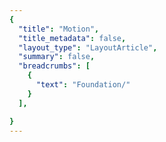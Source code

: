 ```yaml
---
{
  "title": "Motion",
  "title_metadata": false,
  "layout_type": "LayoutArticle",
  "summary": false,
  "breadcrumbs": [
    {
      "text": "Foundation/"
    }
  ],

}
---
```

<!-- <cdr-doc-tabs labels="['Overview', 'Guidelines', 'Brand Palette']"> -->
<cdr-doc-tabs>
<template slot="Overview">
<cdr-doc-table-of-contents-shell>

Cedar provides easy-to-use, preset values to apply consistent motion for components. Motion tokens help maintain a cohesive experience across all REI properties by:
- Stores motion attributes for duration or timing using variable names, not hard coded values such as cubic-bezier (0.15, 0, 0.15, 0)
- Specifies a hierarchical and semantically defined system
  
<br/>
<hr>  

List of motion tokens with descriptions and values. Motion tokens are primarily used with web applications. Motion tokens for mobile devices are not currently available.

<br/>
<hr> 
  
## Duration
- Animated components use short time durations so interactions feel responsive and succinct
- Recommended range for animated durations is from 100ms to 600ms
- Striking a balance is key: slow enough to comprehend – fast enough to respect the customer’s time
- From Nielsen Norman Group research:
  - 100ms is perceived as instant. Users feel that they are directly causing something to happen on the screen
  - Delays between 100ms and 1 second gives users the impression that the website is working and causing the result to appear 

 <br/>

<!-- <tokens-motion motion-type="duration" /> -->

<table>
  <tbody>
    <tr>
      <td>
        <strong>cdr-duration-1-x</strong>
      </td>
    </tr>
    <tr>
      <td>
        <div style="overflow: hidden; white-space: nowrap; margin: 8px 8px; padding: 16px 16px; background-color: rgb(255, 255, 255);">
          <icon-play-fill />  <icon-pause-fill />   `cdr-duration-1-x`
          <!-- <token: cdr-duration-1-x  /> -->
        </div>  
      </td>
    </tr>
    <tr>
      <td>
        100ms or 0.10 seconds<br/><br/>
        Usage: Perceived as instant or very fast. Often used for selection controls such as radio buttons, checkboxes, or toggle buttons. 
      </td>
    </tr>
  </tbody>
</table>

<br>

<table>
  <tbody>
    <tr>
      <td>
        <strong>cdr-duration-2-x</strong>
      </td>
    </tr>
    <tr>
      <td>
        <div style="overflow: hidden; white-space: nowrap; margin: 8px 8px; padding: 16px 16px; background-color: rgb(255, 255, 255);">
          <icon-play-fill />  <icon-pause-fill />   
          <!-- <token: cdr-duration-2-x  /> -->
        </div>  
      </td>
    </tr>
    <tr>
      <td>
        200ms or 0.20 seconds<br/><br/>
        Usage: Perceived as fast. Often used for hover or fading effects or icons that change shape, such as switching between a play button to a pause button. 
      </td>
    </tr>
  </tbody>
</table>

<br>

<table>
  <tbody>
    <tr>
      <td>
        <strong>cdr-duration-3-x</strong>
      </td>
    </tr>
    <tr>
      <td>
        <div style="overflow: hidden; white-space: nowrap; margin: 8px 8px; padding: 16px 16px; background-color: rgb(255, 255, 255);">
          <icon-play-fill />  <icon-pause-fill />   
          <!-- <token: cdr-duration-3-x  /> -->
        </div>  
      </td>
    </tr>
    <tr>
      <td>
        300ms or 0.30 seconds <br/><br/>
        Usage: Perceived as normal. Often used for revealing content, such as the opening of a panel for the accordion component. 
      </td>
    </tr>
  </tbody>
</table>

<br>

<table>
  <tbody>
    <tr>
      <td>
        <strong>cdr-duration-4-x</strong>
      </td>
    </tr>
    <tr>
      <td>
        <div style="overflow: hidden; white-space: nowrap; margin: 8px 8px; padding: 16px 16px; background-color: rgb(255, 255, 255);">
          <icon-play-fill />  <icon-pause-fill />   
          <!-- <token: cdr-duration-4-x  /> -->
        </div>  
      </td>
    </tr>
    <tr>
      <td>
        1400ms or 0.40 seconds<br/><br/>
        Usage: Perceived as slow. Often used for revealing content on a tablet device because the screen is bigger than a phone or wearable device.  
      </td>
    </tr>
  </tbody>
</table>

<br>

<table>
  <tbody>
    <tr>
      <td>
        <strong>cdr-duration-5-x</strong>
      </td>
    </tr>
    <tr>
      <td>
        <div style="overflow: hidden; white-space: nowrap; margin: 8px 8px; padding: 16px 16px; background-color: rgb(255, 255, 255);">
          <icon-play-fill />  <icon-pause-fill />   
          <!-- <token: cdr-duration-5-x  /> -->
        </div>  
      </td>
    </tr>
    <tr>
      <td>
        500ms or 0.50 seconds <br/><br/>
        Usage: Perceived as slower. Often used for icons with detailed animation, such as a ringing alarm clock or opening and closing a lock icon.
      </td>
    </tr>
  </tbody>
</table>

<br>

<table>
  <tbody>
    <tr>
      <td>
        <strong>cdr-duration-6-x</strong>
      </td>
    </tr>
    <tr>
      <td>
        <div style="overflow: hidden; white-space: nowrap; margin: 8px 8px; padding: 16px 16px; background-color: rgb(255, 255, 255);">
          <icon-play-fill />  <icon-pause-fill />   
          <!-- <token: cdr-duration-6-x  /> -->
        </div>  
      </td>
    </tr>
    <tr>
      <td>
        600ms or 0.60 seconds<br/><br/>
        Usage: Perceived as very slow. Often used for larger movement, such as revealing page content when switching tabs for the tabs component.
      </td>
    </tr>
  </tbody>
</table>

<br/>
<hr>

### Comparison of Duration Tokens 

<tokens-motion motion-type="duration" :comparison-view="true" />
   
<!-- <table>
  <tbody>
    <tr>
      <td colspan=2>
        <div style="overflow: hidden; white-space: nowrap; margin: 8px 8px; padding: 16px 16px; background-color: rgb(255, 255, 255);"> <icon-play-fill /> Play all <icon-pause-fill /> Pause all  </div> 
      </td>
    </tr>
    <tr>
      <td>
        <div style="overflow: hidden; white-space: nowrap; margin: 8px 8px; padding: 16px 16px; background-color: rgb(255, 255, 255);">
        </div> 
      </td>
      <td>
        <strong>cdr-duration-1-x</strong>
      </td>
    </tr>
  </tbody>
</table> -->

<br/>
<hr>

## Easing
Cedar’s collection of easings are based on physics found in the natural world. They respond quickly when invoked and slow down over time to ease into their final position. This communicates a sense of physicality and reflects the customer's expectation of objects moving in the real world. Best used with any UI element that opens or closes, such as the accordion or modal components.

<br>

<table>
  <tbody>
    <tr>
      <td>
        <strong>cdr-timing-function-ease-out</strong>
      </td>
    </tr>
    <tr>
      <td>
        <div style="overflow: hidden; white-space: nowrap; margin: 8px 8px; padding: 16px 16px; background-color: rgb(255, 255, 255);">
          <icon-play-fill />  <icon-pause-fill />   
          <!-- <token: cdr-timing-function-ease-out  /> -->
        </div>  
      </td>
    </tr>
    <tr>
      <td>
        Value: cubic-bezier(0.32, 0.94, 0.60, 1) <br/><br/>
        Specifies a transition effect that will feel responsive. This timing effect moves quickly at the beginning with a slow end. Use this animation when users expect an immediate response to their action such as clicking on an accordion or button. 
      </td>
    </tr>
  </tbody>
</table>

<br>

<table>
  <tbody>
    <tr>
      <td>
        <strong>cdr-timing-function-ease</strong>
      </td>
    </tr>
    <tr>
      <td>
        <div style="overflow: hidden; white-space: nowrap; margin: 8px 8px; padding: 16px 16px; background-color: rgb(255, 255, 255);">
          <icon-play-fill />  <icon-pause-fill />   
          <!-- <token: cdr-timing-function-ease  /> -->
        </div>  
      </td>
    </tr>
    <tr>
      <td>
        Value: cubic-bezier(0.15, 0, 0.15, 0) <br/><br/>
        Specifies a transition effect that is known as ease-in-out. This timing function can be quite satisfying for users because it has a slow start, fast middle, and slow end. Use this effect when users do not expect motion to occur. A suitable duration is 300-500ms for this timing function. 
      </td>
    </tr>
  </tbody>
</table>

<br>

<table>
  <tbody>
    <tr>
      <td>
        <strong>cdr-timing-function-linear</strong>
      </td>
    </tr>
    <tr>
      <td>
        <div style="overflow: hidden; white-space: nowrap; margin: 8px 8px; padding: 16px 16px; background-color: rgb(255, 255, 255);">
          <icon-play-fill />  <icon-pause-fill />   
          <!-- <token: cdr-timing-function-linear  /> -->
        </div>  
      </td>
    </tr>
    <tr>
      <td>
        Value: cubic-bezier(0.32, 0.94, 0.60, 1)<br/><br/>
        Specifies a transition effect that will feel responsive. This timing effect moves quickly at the beginning with a slow end. Use this animation when users expect an immediate response to their action such as clicking on an accordion or button. 
      </td>
    </tr>
  </tbody>
</table>

<br/>
<hr>

### Comparison of Timing Tokens 

<table>
  <tbody>
    <tr>
      <td colspan=2>
        <div style="overflow: hidden; white-space: nowrap; margin: 8px 8px; padding: 16px 16px; background-color: rgb(255, 255, 255);"> <icon-play-fill /> Play all <icon-pause-fill /> Pause all  </div> 
      </td>
    </tr>
    <tr>
      <td>
        <div style="overflow: hidden; white-space: nowrap; margin: 8px 8px; padding: 16px 16px; background-color: rgb(255, 255, 255);">
          <!-- <token: cdr-timing-function-ease-out  /> -->
        </div> 
      </td>
      <td>
        <strong>cdr-timing-function-ease-out</strong>
      </td>
    </tr>
    <tr>
      <td>
        <div style="overflow: hidden; white-space: nowrap; margin: 8px 8px; padding: 16px 16px; background-color: rgb(255, 255, 255);">
          <!-- <token: cdr-timing-function-ease  /> -->
        </div> 
      </td>
      <td>
        <strong>cdr-timing-function-ease</strong>
      </td>
    </tr>
    <tr>
      <td>
        <div style="overflow: hidden; white-space: nowrap; margin: 8px 8px; padding: 16px 16px; background-color: rgb(255, 255, 255);">
          <!-- <token: cdr-timing-function-linear  /> -->
        </div> 
      </td>
      <td>
        <strong>cdr-timing-function-linear</strong>
      </td>
    </tr>
  </tbody>
</table>

<br/>
<hr>


</cdr-doc-table-of-contents-shell>
</template>



<template slot="Guidelines">
<cdr-doc-table-of-contents-shell>

Cedar motion is purposefully designed to enhance the customer's understanding of REI’s digital products. Components use animated interface patterns to reduce cognitive load and imbue a natural interactivity. It’s an important part of building customer trust and affinity for our products.

<br/>
<hr>

## Use When 

- Reducing cognitive load. For example, when a product image slides to reveal the next or previous product image after a user clicks on a directional arrow
- Attracting the user’s attention. For example, when a toast message moves down from the top browser bar for region-specific warning messages 
- Providing context with transitions of a single object. For example, rotating an arrow icon to show an accordion panel opening and closing
- Showing continuity through the system with transitions between objects. For example, using animation to reveal a modal window 
- Keeping users interested during loading or long processing times by providing delightful animations 

<br>

### Don’t Use When
- Adding the animation could waste the user’s time
- Entertaining the user, rather than helping them to accomplish their goals

<br/>
<hr>

## Accessibility
- Do not cause the screen to flash more than three times a second
- For any animation that starts automatically and plays for more than 5 seconds, provide pause controls. For example, auto-updating content and ambient videos

<br/>
<hr>

## Interface Patterns
### Transitions
**Use the transition pattern when:**
- Moving users from one page to another page 
- Transition out of one task to another
- Replacing large portions of information

<br>

| **Accordion**   |
| :-------------- | 
| <cdr-img class="cdr-doc-article-img" style="margin-bottom: 0" alt="Symbol for Accordion component":src="$withBase(`/motion/pattern_symbol_accordion_1-1.png`)"/>  | The arrow icon rotates using ease out timing with 300ms duration. <br/><br/> When opening, the Accordion content is revealed using the ease timing with 300ms duration. <br/><br/> When closing, the duration changes to 200ms to hide content. <br/><br/> When opening or closing, the panel content fades on and off using linear timing at 100ms. <br/><br/> View [Accordion](../accordion/) component <icon-external-link />  | 

<br>

| **Tabs**        |
| :-------------- | 
| <cdr-img class="cdr-doc-article-img" style="margin-bottom: 0" alt="Symbol for Tabs component":src="$withBase(`/motion/pattern_symbol_tabs_1-1.png`)"/>  | Ease out timing is used for updating the tab bar and revealing new content. <br/><br/> Duration was initially set at 600ms. During the development phase, the duration was updated to 500ms. <br/><br/> View [Tabs](../tabs/) component <icon-external-link />  | 

<br/>
<hr>

### Supplements 
Use the supplements pattern when:
- Bringing information on or off of the page without changing the user's location
- Adding or updating bits of additional content on the page

There are currently no components in the Cedar Design System that use supplemental animation.  Common examples of this type of animation are:
- Modals
- Popovers
- Tooltips

<br/>
<hr>

### Feedback
Use the feedback pattern when:
- Giving users direct feedback about their interactions
- Linking a human action to an interface's reaction
- Keeping the user interested during slow page loading times

<br>

| **Buttons**           |
| :-------------------- | 
| <cdr-img class="cdr-doc-article-img" style="margin-bottom: 0" alt="Symbol for Buttons component":src="$withBase(`/motion/pattern_symbol_buttons_16-19.png`)"/>  |  When users hovers on or off, color changes instantaneously.  <br/><br/> View [Buttons](../buttons/) component <icon-external-link />  | 

<br>

| **Breadcrumb**        |
| :-------------------- | 
| <cdr-img class="cdr-doc-article-img" style="margin-bottom: 0" alt="Symbol for Breadcrumb component":src="$withBase(`/motion/pattern_symbol_breadcrumb_16-9.png`)"/>  |  When users hovers on or off, an underline style is applied to the link text.  <br/><br/> View [Breadcrumb](../breadcrumb/) component <icon-external-link />  | 

<br/>
<hr>

### Demonstrations
Use the demonstrations pattern when:
- Explaining how something works
- Showing a process through action, instead of telling what's happening

There are currently no animations on the REI site that are demonstrations. An example of this type of animation is when a group of files emerge from the downloads icon on the Mac dock interface.


<br/>
<hr>

### Decorations
Use the decorations pattern when:
- Creating an emotional connection between the interface and user 
- Sparking visual interest by keeping the user engaged
- Delighting a user's experience without conveying new information

There are no animations on the REI site that are decorative. For examples of decorative animations, view [15 Latest and Best Loading Animations to Make User Enjoy Waiting](https://hackernoon.com/u15-latest-and-best-loading-animations-to-make-user-enjoy-waiting-9c7861ed5d47).


<br/>
<hr>

## Creating New Motion Tokens
CSS animation frame rate for interface elements is dependent on the speed of the browser and computer:

- For animations running at less than 15fps, users will not be able to see continuous motion
- Most devices refresh their screen at 60 times a second 

For smooth and responsive animation, use CSS attributes for:
- **Position:** Using transform property for translate(), to reposition an element in the horizontal or vertical directions
- **Scale:** Using transform property for scale(), to resize an element on 2D plane
- **Rotation:** Using transform property for rotate(), to rotate an element on x, y, or z axis 
- **Skew:** Using transform property for skew(), to distort an element on the 2D plane
- **Opacity:** Specifies the opacity or transparency of an element with values from 0.0 - 1.0. Lower values cause the element to be more transparent

For more information, view Adding Tokens to the Repository in the Tokens article.


<br>
<hr/>

</cdr-doc-table-of-contents-shell>
</template>



<template slot="Glossary">
<cdr-doc-table-of-contents-shell>

| **animation**            |
| :----------------------- | 
|  <br/><br/>              | An illusion of movement created by displaying a series of pictures or frames.     |  
| **aspect ratio**         |
| :----------------------- | 
|  <br/><br/>              | <cdr-img class="cdr-doc-article-img" style="margin-bottom: 0" alt="Graph to compare 16 to 9 with 4 to 3 aspect ratios":src="$withBase(`/motion/glossary_aspect_ratio_16-9.png`)"/>  <br/><br/> The relationship between the width of an image to its height. Standard ratios are 16:9 for widescreen and 4:3 for television.     |  
| **Bézier curve**         |
| :----------------------- | 
|  <br/><br/>              | A method of defining curved lines invented by French mathematician Pierre Bézier. <br/><br/> For animation, a Bézier curve can be used to specify the velocity over time of an object such as an icon moving from A to B.  <br/><br/> Bézier curves are often used to replicate the physics found in the natural world.  <br/><br/> For the animation function, cubic-bezier (p1, p2, p3, p4), the p1 and p3 values must be in the range of 0 to 1.     |  
| **cross dissolve**       |
| :----------------------- | 
|  <br/><br/>              | A transition effect used to fade one image into a different image simultaneously: one fades in while the other fades out.   | 
| **ease-in**              |
| :----------------------- | 
|  <br/><br/>              | <cdr-img class="cdr-doc-article-img" style="margin-bottom: 0" alt="Graph to show ease-in animation timing":src="$withBase(`/motion/glossary_ease_in_16-9.png`)"/>  <br/><br/> Specifies a gradual acceleration in the action with a slow start and quick ending. <br/><br/> Ease-in is not recommended because it may negatively impact the user's perception of your site's responsiveness by feeling sluggish at the start. Things in the real world tend to decelerate rather than simply stopping. <br/><br/> A common value for the cubic-bezier is (0.25, 0.1, 0.25, 1.0). <br/><br/> Also known as slow-in.  | 
| **ease-in-out**          |
| :----------------------- | 
|  <br/><br/>              | <cdr-img class="cdr-doc-article-img" style="margin-bottom: 0" alt="Graph to show ease-in-out animation timing":src="$withBase(`/motion/glossary_ease_in_out_16-9.png`)"/>  <br/><br/> Specifies a gradual acceleration at the start until the middle of the action. Then,  a gradual deceleration in the action at the end.  <br/><br/> This timing function can be quite satisfying for users because it has a slow start, fast middle, and slow end.  <br/><br/> Do not use this timing function for a long animation duration because of the sluggishness of the ease-in start. A suitable duration is 300-500ms for this timing function.  <br/><br/> Cedar’s token `cdr-timing-function-ease` uses this function.     | 
| **ease-out**             | 
| :----------------------- | 
|  <br/><br/>              | <cdr-img class="cdr-doc-article-img" style="margin-bottom: 0" alt="Graph to show ease-out animation timing":src="$withBase(`/motion/glossary_ease_out_16-9.png`)"/>  <br/><br/> Specifies a gradual deceleration in the action with a fast start and slow ending.  <br/><br/> Ease-out is recommended because it gives the animation a feeling of responsiveness. It also allows a natural slowdown at the end.  <br/><br/> A common value for the cubic-bezier is (0, 0, 0.58, 1.0).  <br/><br/> Also known as slow-out.  <br/><br/> Cedar’s token `cdr-timing-function-ease-out` uses this function.     | 
| **fade in**              |
| :----------------------- | 
|  <br/><br/>              | Specifies a transition effect used to open a sequence. The first image gradually appears from complete transparency to its complete opacity.     | 
| **fade out**             |
| :----------------------- | 
|  <br/><br/>              | Specifies a transition effect used to close a sequence.  The last image gradually disappears, going from complete opacity to complete transparency.     | 
| **frame rate**           |
| :----------------------- | 
|  <br/><br/>              | The frame rate is measured by the number of frames recorded or played back each second. It is denoted as fps (frames per second). For example, an animation could be played back at 12, 15, 24, 25, 30 or 60 frames per second or any other number.     | 
| **linear**               |
| :----------------------- | 
|  <br/><br/>              | <cdr-img class="cdr-doc-article-img" style="margin-bottom: 0" alt="Graph to show linear animation timing":src="$withBase(`/motion/glossary_linear_16-9.png`)"/>  <br/><br/> Specifies an even speed in the action. A common value for the cubic-bezier is (0.0, 0.0, 1.0, 1.0). This is commonly used for opacity transitions.  <br/><br/> Cedar’s token `cdr-timing-function-linear` uses this function.     | 
| **path of action**       |
| :----------------------- | 
|  <br/><br/>              | Specifies direction that the action will follow.     | 
| **slow-in**              | 
| :----------------------- | 
|  <br/><br/>              | Specifies a gradual acceleration in the action with a slow start and quick ending.  <br/><br/> Also known as ease-in.     |  
| **slow-out**             |                                           
| :----------------------- | 
|  <br/><br/>              | Specifies a gradual deceleration in the action with a fast start and slow ending.  <br/><br/> Also known as ease-out.     |  
| **timeline**             |
| :----------------------- | 
|  <br/><br/>              | A horizontal representation of a scene's elements, timing and keyframes.     | 
| **transition**           |
| :----------------------- | 
|  <br/><br/>              | An effect that happens between two images or scenes. Common transition effects are cross-dissolve and wipe.     | 



<br>
<hr/>

</cdr-doc-table-of-contents-shell>
</template>

</cdr-doc-tabs>